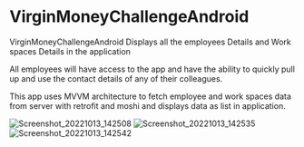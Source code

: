 # VirginMoneyChallengeAndroid



VirginMoneyChallengeAndroid Displays all the employees Details and Work spaces Details in the application

All employees will have access to the app and have the ability to quickly pull up and use the contact details of any of their colleagues.

This app uses MVVM architecture to fetch employee and work spaces data from server with retrofit and moshi and displays data as list in application.


![Screenshot_20221013_142508](https://user-images.githubusercontent.com/107999355/195609201-d1dbfe58-e7cb-4020-8158-a96e35888453.png)
![Screenshot_20221013_142535](https://user-images.githubusercontent.com/107999355/195609238-014e562d-7cbe-4c34-9c69-69e136564b83.png)
![Screenshot_20221013_142542](https://user-images.githubusercontent.com/107999355/195609260-d8cfc92f-bb2d-440c-a59a-d4d588372f7f.png)

